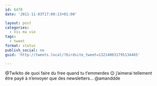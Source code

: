 ```yaml
---
id: 6478
date: '2011-11-03T17:00:13+01:00'

layout: post
categories:
  - Vis ma vie
tags:
  - tweet
format: status
publish_social: no
guid: 'http://tweets.local/?birdsite_tweet=132140031795134465'

---
```


@Twikito de quoi faire du free quand tu t’emmerdes 😉 j’aimerai tellement être payé à n’envoyer que des newsletters… @amanddde